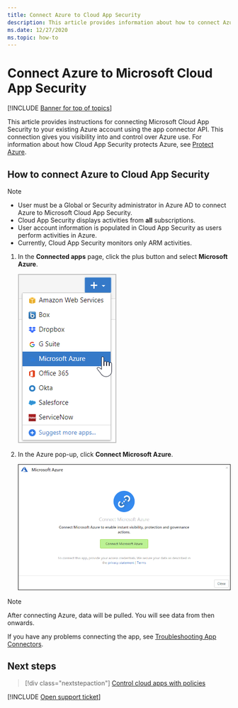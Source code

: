 ```yaml
---
title: Connect Azure to Cloud App Security
description: This article provides information about how to connect Azure to Cloud App Security using the API connector for visibility and control over use.
ms.date: 12/27/2020
ms.topic: how-to
---
```

# Connect Azure to Microsoft Cloud App Security

[!INCLUDE [Banner for top of topics](includes/banner.md)]

This article provides instructions for connecting Microsoft Cloud App Security to your existing Azure account using the app connector API. This connection gives you visibility into and control over Azure use. For information about how Cloud App Security protects Azure, see [Protect Azure](protect-azure.md).

## How to connect Azure to Cloud App Security

> [!NOTE]
>
> - User must be a Global or Security administrator in Azure AD to connect Azure to Microsoft Cloud App Security.
> - Cloud App Security displays activities from **all** subscriptions.
> - User account information is populated in Cloud App Security as users perform activities in Azure.
> - Currently, Cloud App Security monitors only ARM activities.

1. In the **Connected apps** page, click the plus button and select **Microsoft Azure**.

    ![connect Azure menu item](media/connect-azure-menu.png)

2. In the Azure pop-up, click **Connect Microsoft Azure**.

    ![connect Azure](media/connect-azure.png)

> [!NOTE]
> After connecting Azure, data will be pulled. You will see data from then onwards.

If you have any problems connecting the app, see [Troubleshooting App Connectors](troubleshooting-api-connectors-using-error-messages.md).

## Next steps

> [!div class="nextstepaction"]
> [Control cloud apps with policies](control-cloud-apps-with-policies.md)

[!INCLUDE [Open support ticket](includes/support.md)]
